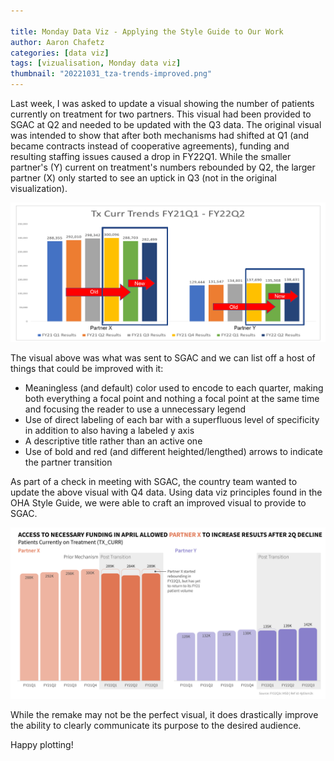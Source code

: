 ```yaml
---

title: Monday Data Viz - Applying the Style Guide to Our Work
author: Aaron Chafetz
categories: [data viz]
tags: [vizualisation, Monday data viz]
thumbnail: "20221031_tza-trends-improved.png"
---
```


Last week, I was asked to update a visual showing the number of patients currently on treatment for two partners. This visual had been provided to SGAC at Q2 and needed to be updated with the Q3 data. The original visual was intended to show that after both mechanisms had shifted at Q1 (and became contracts instead of cooperative agreements), funding and resulting staffing issues caused a drop in FY22Q1. While the smaller partner's (Y) current on treatment's numbers rebounded by Q2, the larger partner (X) only started to see an uptick in Q3 (not in the original visualization).

![Default bar plot over time, each bar its own color, boxes and arrows](/assets/images/posts/20221031_tza-trends-poor.png)

The visual above was what was sent to SGAC and we can list off a host of things that could be improved with it: 
  - Meaningless (and default) color used to encode to each quarter, making both everything a focal point and nothing a focal point at the same time and focusing the reader to use a unnecessary legend
  - Use of direct labeling of each bar with a superfluous level of specificity in addition to also having a labeled y axis
  - A descriptive title rather than an active one
  - Use of bold and red (and different heighted/lengthed) arrows to indicate the partner transition

As part of a check in meeting with SGAC, the country team wanted to update the above visual with Q4 data. Using data viz principles found in the OHA Style Guide, we were able to craft an improved visual to provide to SGAC.

![Cleaned up plot](/assets/images/posts/20221031_tza-trends-improved.png)

While the remake may not be the perfect visual, it does drastically improve the ability to clearly communicate its purpose to the desired audience.

Happy plotting!